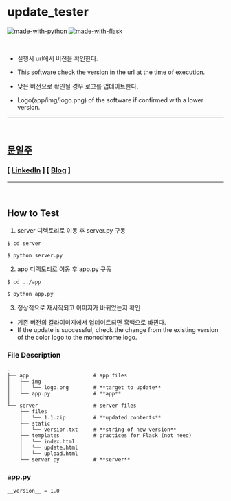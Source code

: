 # update_tester

[![made-with-python](https://img.shields.io/badge/Made%20with-Python-1f425f.svg)](https://www.python.org/)
[![made-with-flask](https://img.shields.io/badge/Made%20with-Flask-1f425f.svg)](https://flask.palletsprojects.com/)

<br/>

- 실행시 url에서 버전을 확인한다.
- This software check the version in the url at the time of execution.

- 낮은 버전으로 확인될 경우 로고를 업데이트한다.
- Logo(app/img/logo.png) of the software if confirmed with a lower version.


---

<br/>

## [문일주](https://github.com/mooniljoo)

### [ [LinkedIn](https://www.linkedin.com/in/oneweek/) ] [ [Blog](https://mooniljoo.github.io/) ]

---

<br/>

## How to Test



1. server 디렉토리로 이동 후 server.py 구동

```
$ cd server
```

```
$ python server.py
```

2. app 디렉토리로 이동 후 app.py 구동

```
$ cd ../app
```

```
$ python app.py
```

3. 정상적으로 재시작되고 이미지가 바뀌었는지 확인

- 기존 버전의 칼라이미지에서 업데이트되면 흑백으로 바뀐다.
- If the update is successful, check the change from the existing version of the color logo to the monochrome logo.

### File Description

```
.
├── app                     # app files
│   ├── img
│   │   └── logo.png        # **target to update**
│   └── app.py              # **app**
│
└── server                  # server files
    ├── files
    │   └── 1.1.zip         # **updated contents**
    ├── static
    │   └── version.txt     # **string of new version**
    ├── templates           # practices for Flask (not need)
    │   └── index.html
    │   └── update.html
    │   └── upload.html
    └── server.py           # **server**
```

### app.py

```
__version__ = 1.0
```
